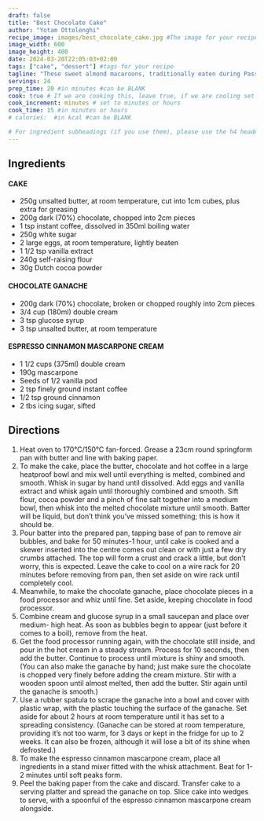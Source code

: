 ```yaml
---
draft: false
title: "Best Chocolate Cake"
author: "Yotam Ottolenghi"
recipe_image: images/best_chocolate_cake.jpg #The image for your recipe
image_width: 600
image_height: 400
date: 2024-03-20T22:05:03+02:00
tags: ["cake", "dessert"] #tags for your recipe
tagline: "These sweet almond macaroons, traditionally eaten during Passover festival"
servings: 24
prep_time: 20 #in minutes #can be BLANK
cook: true # If we are cooking this, leave true, if we are cooling set to false
cook_increment: minutes # set to minutes or hours
cook_time: 15 #in minutes or hours
# calories:  #in kcal #can be BLANK

# For ingredient subheadings (if you use them), please use the h4 header.  For print view I have those elements targeted
---
```



## Ingredients

#### CAKE
- 250g unsalted butter, at room temperature, cut into 1cm cubes, plus extra for greasing
- 200g dark (70%) chocolate, chopped into 2cm pieces
- 1 tsp instant coffee, dissolved in 350ml boiling water
- 250g white sugar
- 2 large eggs, at room temperature, lightly beaten
- 1 1/2 tsp vanilla extract
- 240g self-raising flour
- 30g Dutch cocoa powder

#### CHOCOLATE GANACHE
- 200g dark (70%) chocolate, broken or chopped roughly into 2cm pieces
- 3/4 cup (180ml) double cream
- 3 tsp glucose syrup
- 3 tsp unsalted butter, at room temperature

#### ESPRESSO CINNAMON MASCARPONE CREAM
- 1 1/2 cups (375ml) double cream
- 190g mascarpone
- Seeds of 1/2 vanilla pod
- 2 tsp finely ground instant coffee
- 1/2 tsp ground cinnamon
- 2 tbs icing sugar, sifted

## Directions

1. Heat oven to 170°C/150°C fan-forced. Grease a 23cm round springform pan with butter and line with baking paper.
2. To make the cake, place the butter, chocolate and hot coffee in a large heatproof bowl and mix well until everything is melted, combined and smooth. Whisk in sugar by hand until dissolved. Add eggs and vanilla extract and whisk again until thoroughly combined and smooth. Sift flour, cocoa powder and a pinch of fine salt together into a medium bowl, then whisk into the melted chocolate mixture until smooth. Batter will be liquid, but don’t think you’ve missed something; this is how it should be.
3. Pour batter into the prepared pan, tapping base of pan to remove air bubbles, and bake for 50 minutes-1 hour, until cake is cooked and a skewer inserted into the centre comes out clean or with just a few dry crumbs attached. The top will form a crust and crack a little, but don’t worry, this is expected. Leave the cake to cool on a wire rack for 20 minutes before removing from pan, then set aside on wire rack until completely cool.
4. Meanwhile, to make the chocolate ganache, place chocolate pieces in a food processor and whiz until fine. Set aside, keeping chocolate in food processor.
5. Combine cream and glucose syrup in a small saucepan and place over medium- high heat. As soon as bubbles begin to appear (just before it comes to a boil), remove from the heat.
6. Get the food processor running again, with the chocolate still inside, and pour in the hot cream in a steady stream. Process for 10 seconds, then add the butter. Continue to process until mixture is shiny and smooth. (You can also make the ganache by hand; just make sure the chocolate is chopped very finely before adding the cream mixture. Stir with a wooden spoon until almost melted, then add the butter. Stir again until the ganache is smooth.)
7. Use a rubber spatula to scrape the ganache into a bowl and cover with plastic wrap, with the plastic touching the surface of the ganache. Set aside for about 2 hours at room temperature until it has set to a spreading consistency. (Ganache can be stored at room temperature, providing it’s not too warm, for 3 days or kept in the fridge for up to 2 weeks. It can also be frozen, although it will lose a bit of its shine when defrosted.)
8. To make the espresso cinnamon mascarpone cream, place all ingredients in a stand mixer fitted with the whisk attachment. Beat for 1-2 minutes until soft peaks form.
9. Peel the baking paper from the cake and discard. Transfer cake to a serving platter and spread the ganache on top. Slice cake into wedges to serve, with a spoonful of the espresso cinnamon mascarpone cream alongside.